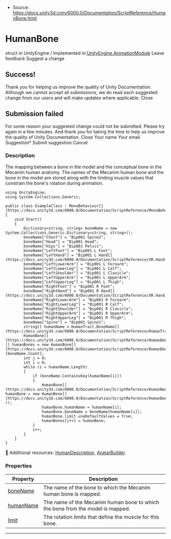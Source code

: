 * Source: https://docs.unity3d.com/6000.0/Documentation/ScriptReference/HumanBone.html

# HumanBone
struct in UnityEngine
/
Implemented in:[UnityEngine.AnimationModule](https://docs.unity3d.com/6000.0/Documentation/ScriptReference/UnityEngine.AnimationModule.html)
Leave feedback
Suggest a change
## Success!
Thank you for helping us improve the quality of Unity Documentation. Although we cannot accept all submissions, we do read each suggested change from our users and will make updates where applicable.
Close
## Submission failed
For some reason your suggested change could not be submitted. Please <a>try again</a> in a few minutes. And thank you for taking the time to help us improve the quality of Unity Documentation.
Close
Your name Your email Suggestion* Submit suggestion
Cancel
### Description
The mapping between a bone in the model and the conceptual bone in the Mecanim human anatomy.
The names of the Mecanim human bone and the bone in the model are stored along with the limiting muscle values that constrain the bone's rotation during animation.
```
using UnityEngine;
using System.Collections.Generic;  
  
public class ExampleClass : MonoBehaviour[](https://docs.unity3d.com/6000.0/Documentation/ScriptReference/MonoBehaviour.html)
{
    void Start()
    {
        Dictionary<string, string> boneName = new System.Collections.Generic.Dictionary<string, string>();
        boneName["Chest"] = "Bip001 Spine2";
        boneName["Head"] = "Bip001 Head";
        boneName["Hips"] = "Bip001 Pelvis";
        boneName["LeftFoot"] = "Bip001 L Foot";
        boneName["LeftHand"] = "Bip001 L Hand[](https://docs.unity3d.com/6000.0/Documentation/ScriptReference/XR.Hand.html)";
        boneName["LeftLowerArm"] = "Bip001 L Forearm";
        boneName["LeftLowerLeg"] = "Bip001 L Calf";
        boneName["LeftShoulder"] = "Bip001 L Clavicle";
        boneName["LeftUpperArm"] = "Bip001 L UpperArm";
        boneName["LeftUpperLeg"] = "Bip001 L Thigh";
        boneName["RightFoot"] = "Bip001 R Foot";
        boneName["RightHand"] = "Bip001 R Hand[](https://docs.unity3d.com/6000.0/Documentation/ScriptReference/XR.Hand.html)";
        boneName["RightLowerArm"] = "Bip001 R Forearm";
        boneName["RightLowerLeg"] = "Bip001 R Calf";
        boneName["RightShoulder"] = "Bip001 R Clavicle";
        boneName["RightUpperArm"] = "Bip001 R UpperArm";
        boneName["RightUpperLeg"] = "Bip001 R Thigh";
        boneName["Spine"] = "Bip001 Spine1";
        string[] humanName = HumanTrait.BoneName[](https://docs.unity3d.com/6000.0/Documentation/ScriptReference/HumanTrait.BoneName.html);
        HumanBone[](https://docs.unity3d.com/6000.0/Documentation/ScriptReference/HumanBone.html)[] humanBones = new HumanBone[](https://docs.unity3d.com/6000.0/Documentation/ScriptReference/HumanBone.html)[boneName.Count];
        int j = 0;
        int i = 0;
        while (i < humanName.Length)
        {
            if (boneName.ContainsKey(humanName[i]))
            {
                HumanBone[](https://docs.unity3d.com/6000.0/Documentation/ScriptReference/HumanBone.html) humanBone = new HumanBone[](https://docs.unity3d.com/6000.0/Documentation/ScriptReference/HumanBone.html)();
                humanBone.humanName = humanName[i];
                humanBone.boneName = boneName[humanName[i]];
                humanBone.limit.useDefaultValues = true;
                humanBones[j++] = humanBone;
            }
            i++;
        }
    }
}

```

Additional resources: [HumanDescription](https://docs.unity3d.com/6000.0/Documentation/ScriptReference/HumanDescription.html), [AvatarBuilder](https://docs.unity3d.com/6000.0/Documentation/ScriptReference/AvatarBuilder.html).
### Properties
Property | Description  
---|---  
[boneName](https://docs.unity3d.com/6000.0/Documentation/ScriptReference/HumanBone-boneName.html) | The name of the bone to which the Mecanim human bone is mapped.  
[humanName](https://docs.unity3d.com/6000.0/Documentation/ScriptReference/HumanBone-humanName.html) | The name of the Mecanim human bone to which the bone from the model is mapped.  
[limit](https://docs.unity3d.com/6000.0/Documentation/ScriptReference/HumanBone-limit.html) | The rotation limits that define the muscle for this bone.  
* * *
